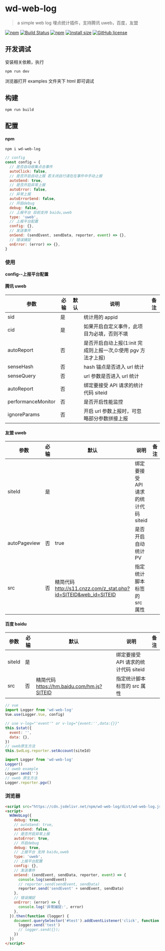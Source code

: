 # wd-web-log

> a simple web log
> 埋点统计插件，支持腾讯 uweb，百度，友盟

[![npm](https://img.shields.io/npm/v/wd-web-log.svg)](https://www.npmjs.com/package/wd-web-log)
[![Build Status](https://travis-ci.org/Gsangu/wd-web-log.svg?branch=master)](https://travis-ci.org/Gsangu/wd-web-log)
[![npm](https://img.shields.io/npm/dt/wd-web-log.svg)](https://www.npmjs.com/package/wd-web-log)
[![install size](https://packagephobia.com/badge?p=wd-web-log)](https://packagephobia.com/result?p=wd-web-log)
[![GitHub license](https://img.shields.io/github/license/gsangu/wd-web-log.svg)](https://github.com/gsangu/wd-web-log/blob/master/LICENSE)

## 开发调试

安装相关依赖，执行

```
npm run dev
```

浏览器打开 examples 文件夹下 html 即可调试

## 构建

```
npm run build
```

## 配置

#### npm

```
npm i wd-web-log
```

```js
// config
const config = {
  // 是否自动收集点击事件
  autoClick: false,
  // 是否开启自动上报 若关闭自行请在在事件中手动上报
  autoSend: true,
  // 是否开启异常上报
  autoError: false,
  // 异常上报
  autoErrorSend: false,
  // 开启debug
  debug: false,
  // 上报平台 目前支持 baidu,uweb
  type: 'uweb',
  // 上报平台配置
  config: {},
  // 发送事件
  onSend: (sendEvent, sendData, reporter, event) => {},
  // 错误捕捉
  onError: (error) => {},
}
```

### 使用

**config--上报平台配置**

#### 腾讯 uweb

| 参数               | 必输 | 默认 | 说明                                                          | 备注 |
| ------------------ | ---- | ---- | ------------------------------------------------------------- | ---- |
| sid                | 是   |      | 统计用的 appid                                                |      |
| cid                | 是   |      | 如果开启自定义事件，此项目为必填，否则不填                    |      |
| autoReport         | 否   |      | 是否开启自动上报(1:init 完成则上报一次,0:使用 pgv 方法才上报) |      |
| senseHash          | 否   |      | hash 锚点是否进入 url 统计                                    |      |
| senseQuery         | 否   |      | url 参数是否进入 url 统计                                     |      |
| autoReport         | 否   |      | 绑定要接受 API 请求的统计代码 siteid                          |      |
| performanceMonitor | 否   |      | 是否开启性能监控                                              |      |
| ignoreParams       | 否   |      | 开启 url 参数上报时，可忽略部分参数拼接上报                   |      |

#### 友盟 uweb

| 参数         | 必输 | 默认                                                            | 说明                                 | 备注 |
| ------------ | ---- | --------------------------------------------------------------- | ------------------------------------ | ---- |
| siteId       | 是   |                                                                 | 绑定要接受 API 请求的统计代码 siteid |      |
| autoPageview | 否   | true                                                            | 是否开启自动统计 PV                  |      |
| src          | 否   | 精简代码 http://s11.cnzz.com/z_stat.php?id=SITEID&web_id=SITEID | 指定统计脚本标签的 src 属性          |      |

#### 百度 baidu

| 参数   | 必输 | 默认                                       | 说明                                 | 备注 |
| ------ | ---- | ------------------------------------------ | ------------------------------------ | ---- |
| siteId | 是   |                                            | 绑定要接受 API 请求的统计代码 siteid |      |
| src    | 否   | 精简代码 https://hm.baidu.com/hm.js?SITEID | 指定统计脚本标签的 src 属性          |      |

```js
// vue
import Logger from 'wd-web-log'
Vue.use(Logger.Vue, config)

// use v-log="'event'" or v-log="{event:'',data:{}}"
this.$stat({
  event: '',
  data: {},
})
// uweb原生方法
this.$wdLog.reporter.setAccount(siteId)

import Logger from 'wd-web-log'
Logger()
// uweb example
Logger.send('')
// uweb 原生方法
Logger.reporter.pgv()
```

### 浏览器

```html
<script src="https://cdn.jsdelivr.net/npm/wd-web-log/dist/wd-web-log.js"></script>
<script>
  WdWebLog({
    debug: true,
    // autoSend: true,
    autoSend: false,
    // 是否开启异常上报
    autoError: true,
    // 开启debug
    debug: true,
    // 上报平台 支持 baidu,uweb
    type: 'uweb',
    // 上报平台配置
    config: {},
    // 发送事件
    onSend: (sendEvent, sendData, reporter, event) => {
      console.log(sendEvent)
      // reporter.send(sendEvent, sendData)
      reporter.send('sendEvent' + sendEvent, sendData)
    },
    // 错误捕捉
    onError: (error) => {
      console.log('异常捕捉:', error)
    },
  }).then(function (logger) {
    document.querySelector('#test').addEventListener('click', function (e) {
      logger.send('test')
      // logger.send({});
    })
  })
</script>
```
